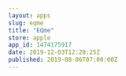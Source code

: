 ```yaml
---
layout: apps
slug: eqme
title: "EQme"
store: apple
app_id: 1474175917
date: 2019-12-03T12:20:25Z
published: 2019-08-06T07:00:00Z
---
```

